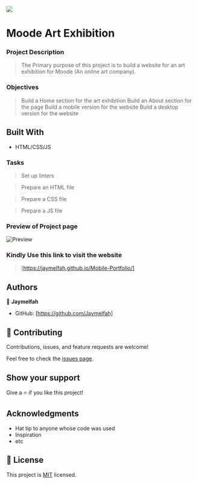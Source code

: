 
![](https://img.shields.io/badge/Microverse-blueviolet)

# Moode Art Exhibition

### Project Description
>The Primary purpose of this project is to build a website for an art exhibition for Moode (An online art company).


 ### Objectives
> Build a Home section for the art exhibition
> Build an About section for the page
> Build a mobile version for the website
> Build a desktop version for the website

## Built With

- HTML/CSS/JS




### Tasks

> Set up linters

> Prepare an HTML file

> Prepare a CSS file

> Prepare a JS file 

### Preview of Project page
![Preview](./Images/Project%20preview.png)

### Kindly Use this link to visit the website 
> [https://jaymelfah.github.io/Mobile-Portfolio/]

## Authors

👤 **Jaymelfah**

- GitHub: [https://github.com/Jaymelfah]


## 🤝 Contributing

Contributions, issues, and feature requests are welcome!

Feel free to check the [issues page](../../issues/).

## Show your support

Give a ⭐️ if you like this project!

## Acknowledgments

- Hat tip to anyone whose code was used
- Inspiration
- etc

## 📝 License

This project is [MIT](./LICENSE) licensed.

